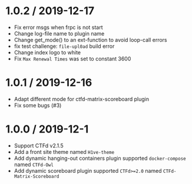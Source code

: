 1.0.2 / 2019-12-17
=================

* Fix error msgs when frpc is not start
* Change log-file name to plugin name
* Change get_mode() to an ext-function to avoid loop-call errors
* fix test challenge: `file-upl0ad` build error
* Change index logo to white
* Fix `Max Renewal Times` was set to constant 3600

1.0.1 / 2019-12-16
=================

* Adapt different mode for ctfd-matrix-scoreboard plugin
* Fix some bugs (#3)

1.0.0 / 2019-12-1
=================

* Support CTFd v2.1.5
* Add a front site theme named `H1ve-theme`
* Add  dynamic hanging-out containers plugin supported `docker-compose` named  `CTFd-Owl`
* Add dynamic scoreboard plugin supported `CTFd>=2.0` named `CTFd-Matrix-Scoreboard`

